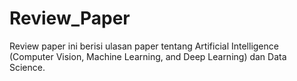 # Review_Paper
Review paper ini berisi ulasan paper tentang Artificial Intelligence (Computer Vision, Machine Learning, and Deep Learning) dan Data Science.
